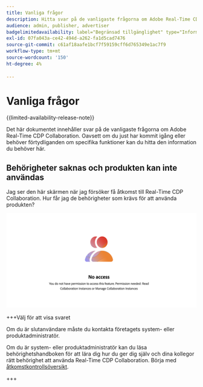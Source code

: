 ```yaml
---
title: Vanliga frågor
description: Hitta svar på de vanligaste frågorna om Adobe Real-Time CDP Collaboration
audience: admin, publisher, advertiser
badgelimitedavailability: label="Begränsad tillgänglighet" type="Informative" url="https://helpx.adobe.com/legal/product-descriptions/real-time-customer-data-platform-collaboration.html newtab=true"
exl-id: 07fa043a-ce42-494d-a262-fa1d5cad7476
source-git-commit: c61af18aafe1bcf7f59159cff6d765349e1ac7f9
workflow-type: tm+mt
source-wordcount: '150'
ht-degree: 4%

---
```


# Vanliga frågor

{{limited-availability-release-note}}

Det här dokumentet innehåller svar på de vanligaste frågorna om Adobe Real-Time CDP Collaboration. Oavsett om du just har kommit igång eller behöver förtydliganden om specifika funktioner kan du hitta den information du behöver här.

## Behörigheter saknas och produkten kan inte användas

Jag ser den här skärmen när jag försöker få åtkomst till Real-Time CDP Collaboration. Hur får jag de behörigheter som krävs för att använda produkten?

![Skärmen för otillgängliga behörigheter vid åtkomst till Real-Time CDP Collaboration](/help/assets/reference/common-questions/permissions-missing-screen.png)

+++Välj för att visa svaret

Om du är slutanvändare måste du kontakta företagets system- eller produktadministratör.

Om du är system- eller produktadministratör kan du läsa behörighetshandboken för att lära dig hur du ger dig själv och dina kollegor rätt behörighet att använda Real-Time CDP Collaboration. Börja med [åtkomstkontrollsöversikt](/help/guide/permissions/overview.md).

+++